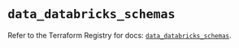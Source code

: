 # `data_databricks_schemas`

Refer to the Terraform Registry for docs: [`data_databricks_schemas`](https://registry.terraform.io/providers/databricks/databricks/1.94.0/docs/data-sources/schemas).
